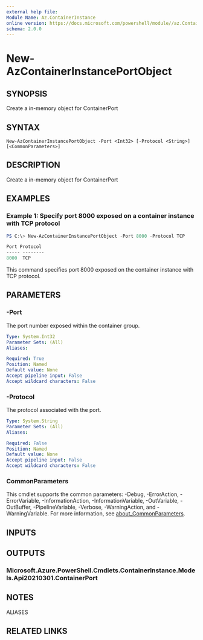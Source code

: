 ```yaml
---
external help file:
Module Name: Az.ContainerInstance
online version: https://docs.microsoft.com/powershell/module//az.ContainerInstance/new-AzContainerInstancePortObject
schema: 2.0.0
---
```


# New-AzContainerInstancePortObject

## SYNOPSIS
Create a in-memory object for ContainerPort

## SYNTAX

```
New-AzContainerInstancePortObject -Port <Int32> [-Protocol <String>] [<CommonParameters>]
```

## DESCRIPTION
Create a in-memory object for ContainerPort

## EXAMPLES

### Example 1: Specify port 8000 exposed on a container instance with TCP protocol
```powershell
PS C:\> New-AzContainerInstancePortObject -Port 8000 -Protocol TCP

Port Protocol
----- --------
8000  TCP
```

This command specifies port 8000 exposed on the container instance with TCP protocol.

## PARAMETERS

### -Port
The port number exposed within the container group.

```yaml
Type: System.Int32
Parameter Sets: (All)
Aliases:

Required: True
Position: Named
Default value: None
Accept pipeline input: False
Accept wildcard characters: False
```

### -Protocol
The protocol associated with the port.

```yaml
Type: System.String
Parameter Sets: (All)
Aliases:

Required: False
Position: Named
Default value: None
Accept pipeline input: False
Accept wildcard characters: False
```

### CommonParameters
This cmdlet supports the common parameters: -Debug, -ErrorAction, -ErrorVariable, -InformationAction, -InformationVariable, -OutVariable, -OutBuffer, -PipelineVariable, -Verbose, -WarningAction, and -WarningVariable. For more information, see [about_CommonParameters](http://go.microsoft.com/fwlink/?LinkID=113216).

## INPUTS

## OUTPUTS

### Microsoft.Azure.PowerShell.Cmdlets.ContainerInstance.Models.Api20210301.ContainerPort

## NOTES

ALIASES

## RELATED LINKS

